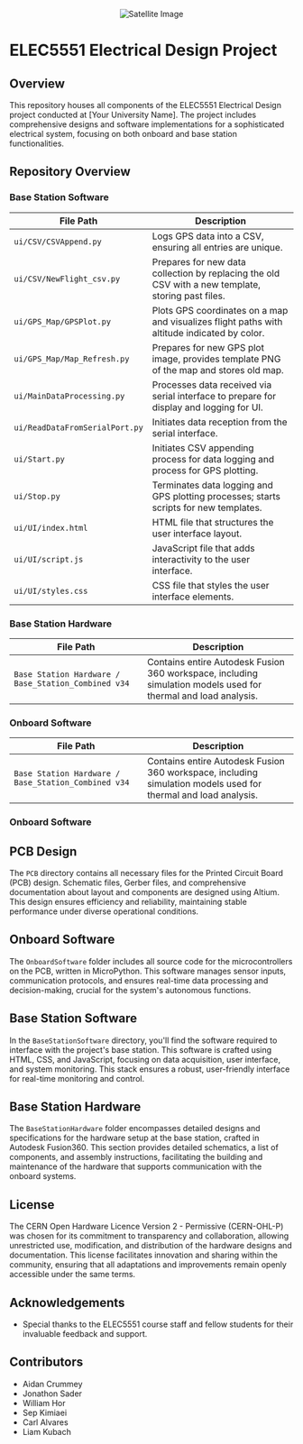 <p align="center">
  <img src="https://example.com/path_to_satellite_image.jpg" alt="Satellite Image">
  <h1>ELEC5551 Electrical Design Project</h1>
</p>

## Overview
This repository houses all components of the ELEC5551 Electrical Design project conducted at [Your University Name]. The project includes comprehensive designs and software implementations for a sophisticated electrical system, focusing on both onboard and base station functionalities.

## Repository Overview
### Base Station Software
| File Path                         | Description                                                                                       |
|-----------------------------------|---------------------------------------------------------------------------------------------------|
| `ui/CSV/CSVAppend.py`             | Logs GPS data into a CSV, ensuring all entries are unique.                                        |
| `ui/CSV/NewFlight_csv.py`         | Prepares for new data collection by replacing the old CSV with a new template, storing past files.|
| `ui/GPS_Map/GPSPlot.py`           | Plots GPS coordinates on a map and visualizes flight paths with altitude indicated by color.      |
| `ui/GPS_Map/Map_Refresh.py`       | Prepares for new GPS plot image, provides template PNG of the map and stores old map.             |
| `ui/MainDataProcessing.py`        | Processes data received via serial interface to prepare for display and logging for UI.           |
| `ui/ReadDataFromSerialPort.py`    | Initiates data reception from the serial interface.                                               |
| `ui/Start.py`                     | Initiates CSV appending process for data logging and process for GPS plotting.                    |
| `ui/Stop.py`                      | Terminates data logging and GPS plotting processes; starts scripts for new templates.             |
| `ui/UI/index.html`                | HTML file that structures the user interface layout.                                              |
| `ui/UI/script.js`                 | JavaScript file that adds interactivity to the user interface.                                    |
| `ui/UI/styles.css`                | CSS file that styles the user interface elements.                                                 |

### Base Station Hardware
| File Path                         | Description                                                                                       |
|-----------------------------------|---------------------------------------------------------------------------------------------------|
| `Base Station Hardware / Base_Station_Combined v34`             | Contains entire Autodesk Fusion 360 workspace, including simulation models used for thermal and load analysis. 


### Onboard Software
| File Path                         | Description                                                                                       |
|-----------------------------------|---------------------------------------------------------------------------------------------------|
| `Base Station Hardware / Base_Station_Combined v34`             | Contains entire Autodesk Fusion 360 workspace, including simulation models used for thermal and load analysis. 

       


### Onboard Software

## PCB Design
The `PCB` directory contains all necessary files for the Printed Circuit Board (PCB) design. Schematic files, Gerber files, and comprehensive documentation about layout and components are designed using Altium. This design ensures efficiency and reliability, maintaining stable performance under diverse operational conditions.

## Onboard Software
The `OnboardSoftware` folder includes all source code for the microcontrollers on the PCB, written in MicroPython. This software manages sensor inputs, communication protocols, and ensures real-time data processing and decision-making, crucial for the system's autonomous functions.

## Base Station Software
In the `BaseStationSoftware` directory, you'll find the software required to interface with the project's base station. This software is crafted using HTML, CSS, and JavaScript, focusing on data acquisition, user interface, and system monitoring. This stack ensures a robust, user-friendly interface for real-time monitoring and control.

## Base Station Hardware
The `BaseStationHardware` folder encompasses detailed designs and specifications for the hardware setup at the base station, crafted in Autodesk Fusion360. This section provides detailed schematics, a list of components, and assembly instructions, facilitating the building and maintenance of the hardware that supports communication with the onboard systems.


## License
The CERN Open Hardware Licence Version 2 - Permissive (CERN-OHL-P) was chosen for its commitment to transparency and collaboration, allowing unrestricted use, modification, and distribution of the hardware designs and documentation. This license facilitates innovation and sharing within the community, ensuring that all adaptations and improvements remain openly accessible under the same terms.

## Acknowledgements
- Special thanks to the ELEC5551 course staff and fellow students for their invaluable feedback and support.

## Contributors
- Aidan Crummey
- Jonathon Sader
- William Hor
- Sep Kimiaei
- Carl Alvares
- Liam Kubach



